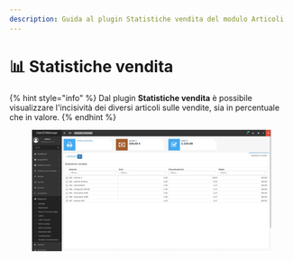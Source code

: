 ```yaml
---
description: Guida al plugin Statistiche vendita del modulo Articoli
---
```


# 📊 Statistiche vendita

{% hint style="info" %}
Dal plugin **Statistiche vendita** è possibile visualizzare l'incisività dei diversi articoli sulle vendite, sia in percentuale che in valore.
{% endhint %}

<figure><img src="../../../../.gitbook/assets/immagine (257).png" alt=""><figcaption></figcaption></figure>
